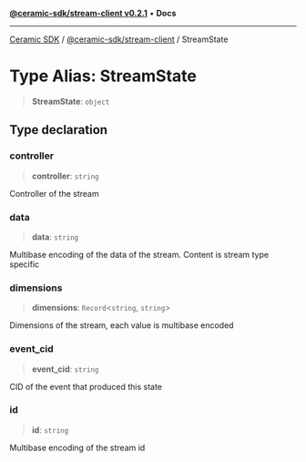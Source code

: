 [**@ceramic-sdk/stream-client v0.2.1**](../README.md) • **Docs**

***

[Ceramic SDK](../../../README.md) / [@ceramic-sdk/stream-client](../README.md) / StreamState

# Type Alias: StreamState

> **StreamState**: `object`

## Type declaration

### controller

> **controller**: `string`

Controller of the stream

### data

> **data**: `string`

Multibase encoding of the data of the stream. Content is stream type specific

### dimensions

> **dimensions**: `Record`\<`string`, `string`\>

Dimensions of the stream, each value is multibase encoded

### event\_cid

> **event\_cid**: `string`

CID of the event that produced this state

### id

> **id**: `string`

Multibase encoding of the stream id
